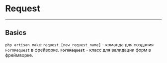 # Request
***
## Basics
`php artisan make:request [new_request_name]` - команда для создания `FormRequest` в фрейворке. 
**`FormRequest`** - класс для валидации форм в фреймворке.
